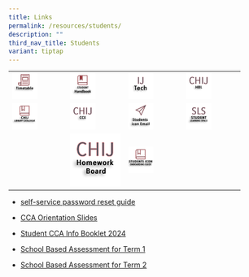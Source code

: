 ```yaml
---
title: Links
permalink: /resources/students/
description: ""
third_nav_title: Students
variant: tiptap
---
```

<table>
<tbody>
<tr>
<td rowspan="1" colspan="1"><a class="isomer-image-wrapper" href="/resources/students/timetable/"><img style="width:50%" height="auto" width="100%" src="/images/IconStu/timetable.png"></a>
</td>
<td rowspan="1" colspan="1"><a class="isomer-image-wrapper" href="https://indd.adobe.com/view/cd31b081-37c6-490f-9da3-8221a1ac3b73?mv=affiliate&amp;mv2=red"><img style="width:50%" height="auto" width="100%" src="/images/IconStu/shb2.png"></a>
</td>
<td rowspan="1" colspan="1"><a class="isomer-image-wrapper" href="https://sites.google.com/moe.edu.sg/ijtech"><img style="width:50%" height="auto" width="100%" src="/images/IconStu/IJTech.png"></a>
</td>
<td rowspan="1" colspan="1"><a class="isomer-image-wrapper" href="https://sites.google.com/moe.edu.sg/chij-secondary-hbl/home"><img style="width:50%" height="auto" width="100%" src="/images/IconStu/HBL.jpg"></a>
</td>
</tr>
<tr>
<td rowspan="1" colspan="1"><a class="isomer-image-wrapper" href="https://schoolibrary.moe.edu.sg/chijsectoapayoh/cgi-bin/spydus.exe/MSGTRN/WPAC/HOME"><img style="width:50%" height="auto" width="100%" src="/images/IconStu/LibCatalogue.png"></a>
</td>
<td rowspan="1" colspan="1"><a class="isomer-image-wrapper" href="https://sites.google.com/moe.edu.sg/chijecg2021/home"><img style="width: 50%;" height="auto" width="100%" alt="" src="/images/IconTr/CCE.png"></a>
</td>
<td rowspan="1" colspan="1"><a class="isomer-image-wrapper" href="https://workspace.google.com/dashboard"><img style="width:50%" height="auto" width="100%" src="/images/IconStu/stdicon.png"></a>
</td>
<td rowspan="1" colspan="1"><a class="isomer-image-wrapper" href="https://vle.learning.moe.edu.sg/login"><img style="width:50%" height="auto" width="100%" src="/images/IconStu/SLS.png"></a>
</td>
</tr>
<tr>
<td rowspan="1" colspan="1">
<p></p>
</td>
<td rowspan="1" colspan="1"><a class="isomer-image-wrapper" href="https://sites.google.com/moe.edu.sg/chij-secondary-homework-board/home"><img style="width: 100%" height="auto" width="100%" alt="" src="/images/IconStu/HWB.png"></a>
</td>
<td rowspan="1" colspan="1"><a class="isomer-image-wrapper" href="/file/ICT/iconguide"><img style="width:50%" height="auto" width="100%" src="/images/IconStu/iconguide.png"></a>
</td>
<td rowspan="1" colspan="1">
<p></p>
</td>
</tr>
</tbody>
</table>
<ul data-tight="true" class="tight">
<li>
<p><a href="/files/self_service_password_reset.pdf" rel="noopener noreferrer nofollow" target="_blank">self-service password reset guide</a>
</p>
</li>
<li>
<p><a href="/files/Parents/CCA_Briefing_Slides__Students_Parents_.pdf" rel="noopener noreferrer nofollow" target="_blank">CCA Orientation Slides</a>
</p>
</li>
<li>
<p><a href="/files/CCA/Student_CCA_Info_Booklet.pdf" rel="noopener noreferrer nofollow" target="_blank">Student CCA Info Booklet 2024</a>
</p>
</li>
<li>
<p><a href="https://go.gov.sg/vgtvja" rel="noopener noreferrer nofollow" target="_blank">School Based Assessment for Term 1</a>
</p>
</li>
<li>
<p><a href="https://go.gov.sg/9iod7w" rel="noopener noreferrer nofollow" target="_blank">School Based Assessment for Term 2</a>
</p>
<p></p>
</li>
</ul>
<p></p>